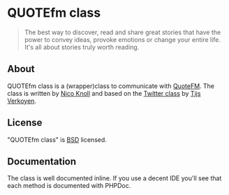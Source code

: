 # QUOTEfm class

> The best way to discover, read and share great stories that have the power to convey ideas, provoke emotions or change your entire life. It's all about stories truly worth reading.

## About

QUOTEfm class is a (wrapper)class to communicate with [QuoteFM](http//:quote.fm).
The class is written by [Nico Knoll](http://nico.is) and based on the [Twitter class](http://classes.verkoyen.eu/twitter_oauth/docs) by [Tijs Verkoyen](http://verkoyen.eu).

## License

"QUOTEfm class" is [BSD](http://en.wikipedia.org/wiki/BSD_licenses) licensed.

## Documentation

The class is well documented inline. If you use a decent IDE you'll see that each method is documented with PHPDoc.
